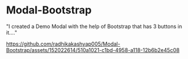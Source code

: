 # Modal-Bootstrap
"I created a Demo Modal with the help of Bootstrap that has 3 buttons in it...."

https://github.com/radhikakashyap005/Modal-Bootstrap/assets/152022614/510a1021-c1bd-4958-a118-12b6b2e45c08

